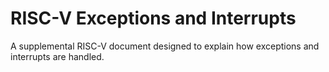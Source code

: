 # RISC-V Exceptions and Interrupts
A supplemental RISC-V document designed to explain how exceptions and interrupts are handled.
